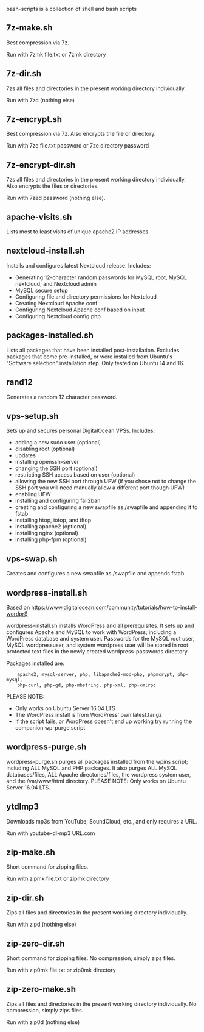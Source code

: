 bash-scripts is a collection of shell and bash scripts

7z-make.sh
-----
Best compression via 7z.

Run with 7zmk file.txt or 7zmk directory

7z-dir.sh
-----
7zs all files and directories in the present working directory individually.

Run with 7zd (nothing else)

7z-encrypt.sh
-----
Best compression via 7z. Also encrypts the file or directory.

Run with 7ze file.txt password or 7ze directory password

7z-encrypt-dir.sh
-----
7zs all files and directories in the present working directory individually. 
Also encrypts the files or directories.

Run with 7zed password (nothing else).

apache-visits.sh
-----
Lists most to least visits of unique apache2 IP addresses.

nextcloud-install.sh
-----
Installs and configures latest Nextcloud release. Includes:
 - Generating 12-character random passwords for MySQL root, MySQL nextcloud, and Nextcloud admin
 - MySQL secure setup
 - Configuring file and directory permissions for Nextcloud
 - Creating Nextcloud Apache conf
 - Configuring Nextcloud Apache conf based on input
 - Configuring Nextcloud config.php

packages-installed.sh
-----
Lists all packages that have been installed post-installation. Excludes 
packages that come pre-installed, or were installed from Ubuntu's "Software 
selection" installation step. Only tested on Ubuntu 14 and 16.

rand12
-----
Generates a random 12 character password.

vps-setup.sh
-----
Sets up and secures personal DigitalOcean VPSs. Includes:
 - adding a new sudo user (optional)
 - disabling root (optional)
 - updates
 - installing openssh-server
 - changing the SSH port (optional)
 - restricting SSH access based on user (optional)
 - allowing the new SSH port through UFW (if you chose not to change the SSH
port you will need manually allow a different port though UFW)
 - enabling UFW
 - installing and configuring fail2ban
 - creating and configuring a new swapfile as /swapfile and appending it to
fstab
 - installing htop, iotop, and iftop
 - installing apache2 (optional)
 - installing nginx (optional)
 - installing php-fpm (optional)

vps-swap.sh
-----
Creates and configures a new swapfile as /swapfile and appends fstab.

wordpress-install.sh
-----
Based on https://www.digitalocean.com/community/tutorials/how-to-install-wordpr$

wordpress-install.sh installs WordPress and all prerequisites. It sets up and configures 
Apache and MySQL to work with WordPress; including a WordPress database and 
system user. Passwords for the MySQL root user, MySQL wordpressuser, and 
system wordpress user will be stored in root protected text files in the newly
created wordpress-passwords directory.

Packages installed are:

        apache2, mysql-server, php, libapache2-mod-php, phpmcrypt, php-mysql,
        php-curl, php-gd, php-mbstring, php-xml, php-xmlrpc

PLEASE NOTE:

 - Only works on Ubuntu Server 16.04 LTS
 - The WordPress install is from WordPress' own latest.tar.gz
 - If the script fails, or WordPress doesn't end up working try running the
companion wp-purge script

wordpress-purge.sh
-----
wordpress-purge.sh purges all packages installed from the wpins script; including ALL 
MySQL and PHP packages. It also purges ALL MySQL databases/files, ALL Apache 
directories/files, the wordpress system user, and the /var/www/html directory.
PLEASE NOTE: Only works on Ubuntu Server 16.04 LTS.

ytdlmp3 
-----
Downloads mp3s from YouTube, SoundCloud, etc., and only requires a URL.

Run with youtube-dl-mp3 URL.com

zip-make.sh
-----
Short command for zipping files.

Run with zipmk file.txt or zipmk directory

zip-dir.sh
-----
Zips all files and directories in the present working directory individually.

Run with zipd (nothing else)

zip-zero-dir.sh
-----
Short command for zipping files. No compression, simply zips files.

Run with zip0mk file.txt or zip0mk directory

zip-zero-make.sh
-----
Zips all files and directories in the present working directory individually. 
No compression, simply zips files.

Run with zip0d (nothing else)
